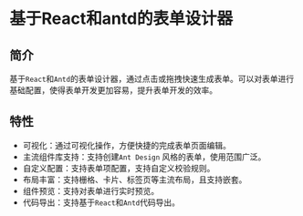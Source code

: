 # 基于React和antd的表单设计器


## 简介

基于`React`和`Antd`的表单设计器，通过点击或拖拽快速生成表单。可以对表单进行基础配置，使得表单开发更加容易，提升表单开发的效率。

## 特性
- 可视化：通过可视化操作，方便快捷的完成表单页面编辑。
- 主流组件库支持：支持创建`Ant Design` 风格的表单，使用范围广泛。
- 自定义配置：支持表单项配置，支持自定义校验规则。
- 布局丰富：支持栅格、卡片、标签页等主流布局，且支持嵌套。
- 组件预览：支持对表单进行实时预览。
- 代码导出：支持基于`React`和`Antd`代码导出。



